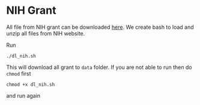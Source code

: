 # NIH Grant

All file from NIH grant can be downloaded [here](http://exporter.nih.gov/ExPORTER_Catalog.aspx).
We create bash to load and unzip all files from NIH website.

Run

```
./dl_nih.sh
```

This will download all grant to `data` folder. If you are not able to run then do `chmod` first

```
chmod +x dl_nih.sh
```

and run again

